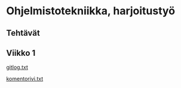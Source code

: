 # Ohjelmistotekniikka, harjoitustyö

## Tehtävät

## Viikko 1

[gitlog.txt](https://github.com/matiasnisula/ot-harjoitustyo/blob/master/laskarit/viikko1/gitlog.txt)


[komentorivi.txt](https://github.com/matiasnisula/ot-harjoitustyo/blob/master/laskarit/viikko1/komentorivi.txt)
